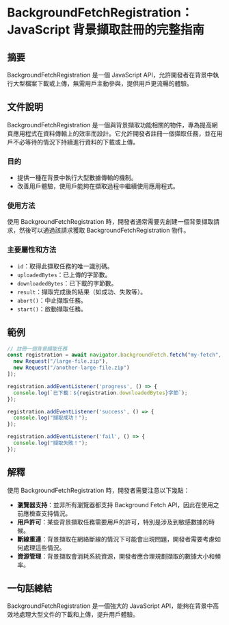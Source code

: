 <!--
Meta Description: # BackgroundFetchRegistration：JavaScript 背景擷取註冊的完整指南 ## 摘要 BackgroundFetchRegistration 是一個 JavaScript API，允許開發者在背景中執行大型檔案下載或上傳，無需用戶主動參與，提供用戶更流暢的體驗。 ##...
Meta Keywords: backgroundfetchregistration, registration, javascript, api, fetch
-->

# BackgroundFetchRegistration：JavaScript 背景擷取註冊的完整指南

## 摘要
BackgroundFetchRegistration 是一個 JavaScript API，允許開發者在背景中執行大型檔案下載或上傳，無需用戶主動參與，提供用戶更流暢的體驗。

## 文件說明
BackgroundFetchRegistration 是一個與背景擷取功能相關的物件，專為提高網頁應用程式在資料傳輸上的效率而設計。它允許開發者註冊一個擷取任務，並在用戶不必等待的情況下持續進行資料的下載或上傳。

### 目的
- 提供一種在背景中執行大型數據傳輸的機制。
- 改善用戶體驗，使用戶能夠在擷取過程中繼續使用應用程式。

### 使用方法
使用 BackgroundFetchRegistration 時，開發者通常需要先創建一個背景擷取請求，然後可以通過該請求獲取 BackgroundFetchRegistration 物件。

### 主要屬性和方法
- `id`：取得此擷取任務的唯一識別碼。
- `uploadedBytes`：已上傳的字節數。
- `downloadedBytes`：已下載的字節數。
- `result`：擷取完成後的結果（如成功、失敗等）。
- `abort()`：中止擷取任務。
- `start()`：啟動擷取任務。

## 範例
```javascript
// 註冊一個背景擷取任務
const registration = await navigator.backgroundFetch.fetch("my-fetch", [
  new Request("/large-file.zip"),
  new Request("/another-large-file.zip")
]);

registration.addEventListener('progress', () => {
  console.log(`已下載：${registration.downloadedBytes}字節`);
});

registration.addEventListener('success', () => {
  console.log("擷取成功！");
});

registration.addEventListener('fail', () => {
  console.log("擷取失敗！");
});
```

## 解釋
使用 BackgroundFetchRegistration 時，開發者需要注意以下幾點：

- **瀏覽器支持**：並非所有瀏覽器都支持 Background Fetch API，因此在使用之前應檢查支持情況。
- **用戶許可**：某些背景擷取任務需要用戶的許可，特別是涉及到敏感數據的時候。
- **斷線重連**：背景擷取在網絡斷線的情況下可能會出現問題，開發者需要考慮如何處理這些情況。
- **資源管理**：背景擷取會消耗系統資源，開發者應合理規劃擷取的數據大小和頻率。

## 一句話總結
BackgroundFetchRegistration 是一個強大的 JavaScript API，能夠在背景中高效地處理大型文件的下載和上傳，提升用戶體驗。